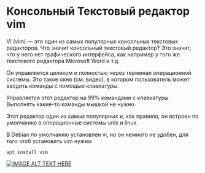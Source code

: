 # Консольный Текстовый редактор vim
Vi (vim) — это один из самых популярных консольных текстовых редакторов. Что значит консольный текстовый редактор? Это значит, что у него нет графического интерфейса, как например у того же текстового редактора Microsoft Word и.т.д.

Он управляется целиком и полностью через терминал операционной системы. Это такое окно (см. видео), в котором пользователь может вводить команды с помощью клавиатуры.

Управляется этот редактор на 99% командами с клавиатуры. Выполнять какие-то команды мышкой не нужно.

Этот редактор один из самых популярных и, как правило, он встроен по умолчанию в операционные системы unix и linux.

В Debian по умолчанию установлен vi, но он немного не удобен, для того чтоб установить vim нужно:
```
apt install vim
```

[![IMAGE ALT TEXT HERE](https://img.youtube.com/vi/YOUTUBE_VIDEO_ID_HERE/0.jpg)](https://www.youtube.com/watch?v=SHo3fAZfXMk)
